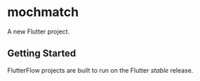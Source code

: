 # mochmatch

A new Flutter project.

## Getting Started

FlutterFlow projects are built to run on the Flutter _stable_ release.
